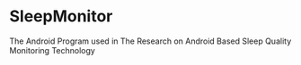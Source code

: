 # SleepMonitor
The Android Program used in The Research on Android Based Sleep Quality Monitoring Technology
